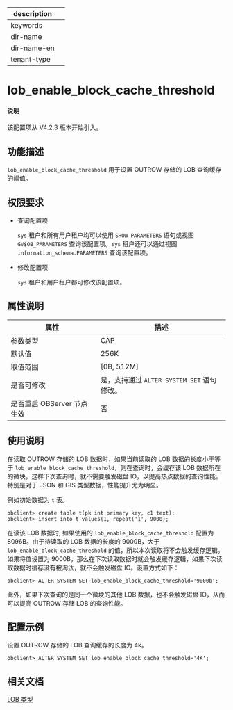 |description||
|---|---|
|keywords||
|dir-name||
|dir-name-en||
|tenant-type||

# lob_enable_block_cache_threshold

<main id="notice" type='explain'>
  <h4>说明</h4>
  <p>该配置项从 V4.2.3 版本开始引入。</p>
</main>

## 功能描述

`lob_enable_block_cache_threshold` 用于设置 OUTROW 存储的 LOB 查询缓存的阈值。

## 权限要求

* 查询配置项

  `sys` 租户和所有用户租户均可以使用 `SHOW PARAMETERS` 语句或视图 `GV$OB_PARAMETERS` 查询该配置项。`sys` 租户还可以通过视图 `information_schema.PARAMETERS` 查询该配置项。

* 修改配置项

  `sys` 租户和用户租户都可修改该配置项。

## 属性说明

| **属性** | **描述** |
| -------- | -------- |
| 参数类型   | CAP |
| 默认值     | 256K |
| 取值范围   |[0B, 512M]|
| 是否可修改 | 是，支持通过 `ALTER SYSTEM SET` 语句修改。|
| 是否重启 OBServer 节点生效 | 否 |

## 使用说明

在读取 OUTROW 存储的 LOB 数据时，如果当前读取的 LOB 数据的长度小于等于 `lob_enable_block_cache_threshold`，则在查询时，会缓存该 LOB 数据所在的微块，这样下次查询时，就不需要触发磁盘 IO，以提高热点数据的查询性能。特别是对于 JSON 和 GIS 类型数据，性能提升尤为明显。

例如初始数据为 `t` 表。

```shell
obclient> create table t(pk int primary key, c1 text);
obclient> insert into t values(1, repeat('1', 9000);
```

在读该 LOB 数据时, 如果使用的 `lob_enable_block_cache_threshold` 配置为 8096B。由于待读取的 LOB 数据的长度的 9000B，大于 `lob_enable_block_cache_threshold` 的值，所以本次读取将不会触发缓存逻辑。如果将值设置为 9000B，那么在下次读取数据时就会触发缓存逻辑，如果下次读取数据时缓存没有被淘汰，就不会触发磁盘 IO。设置方式如下：

```shell
obclient> ALTER SYSTEM SET lob_enable_block_cache_threshold='9000b';
```

此外，如果下次查询的是同一个微块的其他 LOB 数据，也不会触发磁盘 IO，从而可以提高 OUTROW 存储 LOB 的查询性能。

## 配置示例

设置 OUTROW 存储的 LOB 查询缓存的长度为 4k。

```shell
obclient> ALTER SYSTEM SET lob_enable_block_cache_threshold='4K';
```

## 相关文档

[LOB 类型](../../../500.sql-reference/100.sql-syntax/200.common-tenant-of-mysql-mode/100.basic-elements-of-mysql-mode/100.data-type-of-mysql-mode/500.large-object-of-mysql-mode/400.lob-type-of-mysql-mode.md)